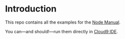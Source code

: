 # Introduction

This repo contains all the examples for the [Node Manual](http://www.nodemanual.org). 

You can&mdash;and should!&mdash;run them directly in [Cloud9 IDE](http://ww.c9.io).